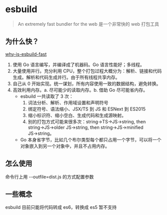 # esbuild

> An extremely fast bundler for the web
> 是一个非常快的 web 打包工具

## 为什么快？

[why-is-esbuild-fast](https://esbuild.github.io/faq/#why-is-esbuild-fast)

1. 使用 Go 语言编写，并编译成了机器码。Go 语言性能好；多线程。
2. 大量使用并行。充分利用 CPU，整个打包过程大概分为：解析、链接和代码生成。解析和代码生成并行。由于所有线程共享内存。
3. 自己从 0 开始实现。统一谋划，所有内容使用一致的数据结构，避免转换。
4. 高效利用内存。a. 尽可能少的读取内存。b. 借助 Go 尽可能省内存。
   - esbuild 一共读取了 3 次：
     1. 词法分析、解析、作用域设置和声明符号
     2. 绑定符号、语法缩小、JSX/TS 到 JS 和 ESNext 到 ES2015
     3. 缩小标识符、缩小空白、生成代码和生成源映射。
     4. 别的打包方式可能来很多次：string→TS→JS→string, then string→JS→older JS→string, then string→JS→minified JS→string。
   - Go 本身省字节，比如几个布尔类型每个都只占用一个字节，可以将一个对象嵌入到另一个对象中，并且不占用内存。

## 怎么使用

命令行上用 --outfile=dist.js 的方式配置参数

## 一些概念

esbuild 目前只能将代码转成 es6，转换成 es5 暂不支持
